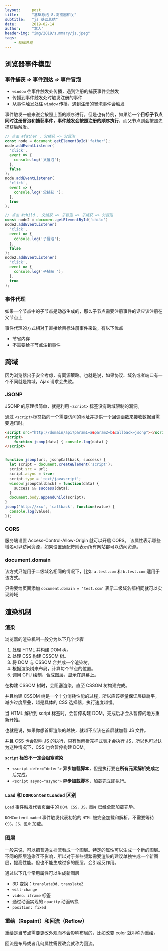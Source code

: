 ```yaml
---
layout:     post
title:      "基础总结-8.浏览器相关"
subtitle:   "js 基础总结"
date:       2019-02-14
author:     "本人"
header-img: "img/2019/summary/js.jpeg"
tags:
    - 基础总结
---
```



## 浏览器事件模型

### 事件捕获 => 事件到达 => 事件冒泡

- `window` 往事件触发处传播，遇到注册的捕获事件会触发
- 传播到事件触发处时触发注册的事件
- 从事件触发处往 `window` 传播，遇到注册的冒泡事件会触发

事件触发一般来说会按照上面的顺序进行，但是也有特例，如果给一个**目标子节点同时注册冒泡和捕获事件，事件触发会按照注册的顺序执行**，而父节点则会按照先捕获后触发。

```javascript
// 点击 #father , 父捕获 => 父冒泡
const node = document.getElementById('father');
node.addEventListener(
  'click',
  event => {
    console.log('父冒泡');
  },
  false
);
node.addEventListener(
  'click',
  event => {
    console.log('父捕获 ');
  },
  true
);

// 点击 #child , 父捕获 => 子冒泡 => 子捕获 => 父冒泡
const node2 = document.getElementById('child')
node2.addEventListener(
  'click',
  event => {
    console.log('子冒泡');
  },
  false
);
node2.addEventListener(
  'click',
  event => {
    console.log('子捕获 ');
  },
  true
);
```

### 事件代理

如果一个节点中的子节点是动态生成的，那么子节点需要注册事件的话应该注册在父节点上

事件代理的方式相对于直接给目标注册事件来说，有以下优点

- 节省内存
- 不需要给子节点注销事件


## 跨域

因为浏览器出于安全考虑，有同源策略。也就是说，如果协议、域名或者端口有一个不同就是跨域，Ajax 请求会失败。

### JSONP

JSONP 的原理很简单，就是利用 `<script>` 标签没有跨域限制的漏洞。

通过 `<script>`标签指向一个需要访问的地址并提供一个回调函数来接收数据当需要通讯时。

```html
<script src="http://domain/api?param1=a&param2=b&callback=jsonp"></script>
<script>
    function jsonp(data) { console.log(data) }
</script>
```

```javascript

function jsonp(url, jsonpCallback, success) {
  let script = document.createElement('script');
  script.src = url;
  script.async = true;
  script.type = 'text/javascript';
  window[jsonpCallback] = function(data) {
    success && success(data);
  }
  document.body.appendChild(script);
}
jsonp('http://xxx', 'callback', function(value) {
  console.log(value);
});
```

### CORS

服务端设置 Access-Control-Allow-Origin 就可以开启 CORS。 该属性表示哪些域名可以访问资源，如果设置通配符则表示所有网站都可以访问资源。

### document.domain

该方式只能用于二级域名相同的情况下，比如 `a.test.com` 和 `b.test.com` 适用于该方式。

只需要给页面添加 `document.domain = 'test.com'` 表示二级域名都相同就可以实现跨域


## 渲染机制

### 渲染

浏览器的渲染机制一般分为以下几个步骤

1. 处理 HTML 并构建 DOM 树。
2. 处理 CSS 构建 CSSOM 树。
3. 将 DOM 与 CSSOM 合并成一个渲染树。
4. 根据渲染树来布局，计算每个节点的位置。
5. 调用 GPU 绘制，合成图层，显示在屏幕上。

在构建 CSSOM 树时，会阻塞渲染，直至 CSSOM 树构建完成。

并且构建 CSSOM 树是一个十分消耗性能的过程，所以应该尽量保证层级扁平，减少过度层叠，越是具体的 CSS 选择器，执行速度越慢。

当 HTML 解析到 script 标签时，会暂停构建 DOM，完成后才会从暂停的地方重新开始。

也就是说，如果你想首屏渲染的越快，就越不应该在首屏就加载 JS 文件。

并且 CSS 也会影响 JS 的执行，只有当解析完样式表才会执行 JS，所以也可以认为这种情况下，CSS 也会暂停构建 DOM。

**`script` 标签不一定会阻塞渲染**

- `<script defer="defer">` **异步加载脚本**，但是执行要在**所有元素解析完成**之后完成。
- `<script async="async">` **异步加载脚本**，加载完立即执行。

### `Load` 和 `DOMContentLoaded` 区别

`Load` 事件触发代表页面中的 `DOM，CSS，JS，图片` 已经全部加载完毕。

`DOMContentLoaded` 事件触发代表初始的 `HTML` 被完全加载和解析，不需要等待 `CSS，JS，图片` 加载。

### 图层

一般来说，可以把普通文档流看成一个图层。特定的属性可以生成一个新的图层。不同的图层渲染互不影响，所以对于某些频繁需要渲染的建议单独生成一个新图层，提高性能。但也不能生成过多的图层，会引起反作用。

通过以下几个常用属性可以生成新图层

- 3D 变换：`translate3d、translateZ`
- `will-change`
- `video、iframe` 标签
- 通过动画实现的 `opacity` 动画转换
- `position: fixed`

### 重绘（Repaint）和回流（Reflow）

重绘是当节点需要更改外观而不会影响布局的，比如改变 color 就叫称为重绘。

回流是布局或者几何属性需要改变就称为回流。
